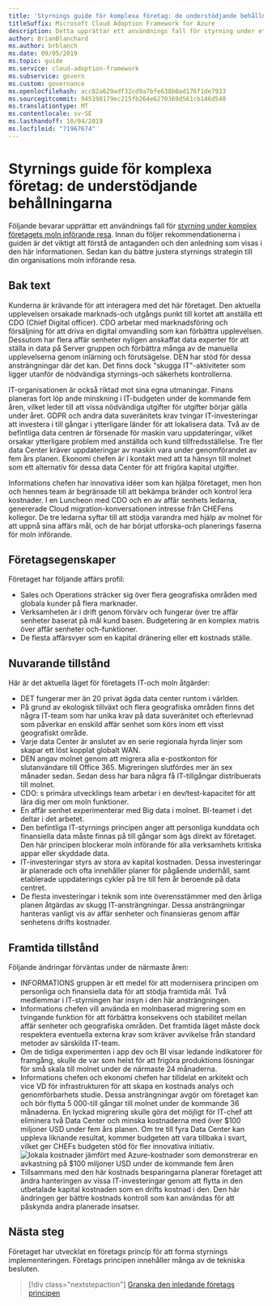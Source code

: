 ```yaml
---
title: 'Styrnings guide för komplexa företag: de understödjande behållningarna'
titleSuffix: Microsoft Cloud Adoption Framework for Azure
description: Detta upprättar ett användnings fall för styrning under ett komplext företags moln införande resa.
author: BrianBlanchard
ms.author: brblanch
ms.date: 09/05/2019
ms.topic: guide
ms.service: cloud-adoption-framework
ms.subservice: govern
ms.custom: governance
ms.openlocfilehash: acc82a629adf32cd9a7bfe638b0ad176f1de7933
ms.sourcegitcommit: 945198179ec215fb264e6270369d561cb146d548
ms.translationtype: MT
ms.contentlocale: sv-SE
ms.lasthandoff: 10/04/2019
ms.locfileid: "71967674"
---
```

# <a name="governance-guide-for-complex-enterprises-the-supporting-narrative"></a>Styrnings guide för komplexa företag: de understödjande behållningarna

Följande bevarar upprättar ett användnings fall för [styrning under komplex företagets moln införande resa](./index.md). Innan du följer rekommendationerna i guiden är det viktigt att förstå de antaganden och den anledning som visas i den här informationen. Sedan kan du bättre justera styrnings strategin till din organisations moln införande resa.

## <a name="back-story"></a>Bak text

Kunderna är krävande för att interagera med det här företaget. Den aktuella upplevelsen orsakade marknads-och utgångs punkt till kortet att anställa ett CDO (Chief Digital officer). CDO arbetar med marknadsföring och försäljning för att driva en digital omvandling som kan förbättra upplevelsen. Dessutom har flera affär senheter nyligen anskaffat data experter för att ställa in data på Server gruppen och förbättra många av de manuella upplevelserna genom inlärning och förutsägelse. DEN har stöd för dessa ansträngningar där det kan. Det finns dock "skugga IT"-aktiviteter som ligger utanför de nödvändiga styrnings-och säkerhets kontrollerna.

IT-organisationen är också riktad mot sina egna utmaningar. Finans planeras fort löp ande minskning i IT-budgeten under de kommande fem åren, vilket leder till att vissa nödvändiga utgifter för utgifter börjar gälla under året. GDPR och andra data suveränitets krav tvingar IT-investeringar att investera i till gångar i ytterligare länder för att lokalisera data. Två av de befintliga data centren är försenade för maskin varu uppdateringar, vilket orsakar ytterligare problem med anställda och kund tillfredsställelse. Tre fler data Center kräver uppdateringar av maskin vara under genomförandet av fem års planen. Ekonomi chefen är i kontakt med att ta hänsyn till molnet som ett alternativ för dessa data Center för att frigöra kapital utgifter.

Informations chefen har innovativa idéer som kan hjälpa företaget, men hon och hennes team är begränsade till att bekämpa bränder och kontrol lera kostnader. I en Luncheon med CDO och en av affär senhets ledarna, genererade Cloud migration-konversationen intresse från CHEFens kollegor. De tre ledarna syftar till att stödja varandra med hjälp av molnet för att uppnå sina affärs mål, och de har börjat utforska-och planerings faserna för moln införande.

## <a name="business-characteristics"></a>Företagsegenskaper

Företaget har följande affärs profil:

- Sales och Operations sträcker sig över flera geografiska områden med globala kunder på flera marknader.
- Verksamheten är i drift genom förvärv och fungerar över tre affär senheter baserat på mål kund basen. Budgetering är en komplex matris över affär senheter och-funktioner.
- De flesta affärsvyer som en kapital dränering eller ett kostnads ställe.

## <a name="current-state"></a>Nuvarande tillstånd

Här är det aktuella läget för företagets IT-och moln åtgärder:

- DET fungerar mer än 20 privat ägda data center runtom i världen.
- På grund av ekologisk tillväxt och flera geografiska områden finns det några IT-team som har unika krav på data suveränitet och efterlevnad som påverkar en enskild affär senhet som körs inom ett visst geografiskt område.
- Varje data Center är anslutet av en serie regionala hyrda linjer som skapar ett löst kopplat globalt WAN.
- DEN angav molnet genom att migrera alla e-postkonton för slutanvändare till Office 365. Migreringen slutfördes mer än sex månader sedan. Sedan dess har bara några få IT-tillgångar distribuerats till molnet.
- CDO: s primära utvecklings team arbetar i en dev/test-kapacitet för att lära dig mer om moln funktioner.
- En affär senhet experimenterar med Big data i molnet. BI-teamet i det deltar i det arbetet.
- Den befintliga IT-styrnings principen anger att personliga kunddata och finansiella data måste finnas på till gångar som ägs direkt av företaget. Den här principen blockerar moln införande för alla verksamhets kritiska appar eller skyddade data.
- IT-investeringar styrs av stora av kapital kostnaden. Dessa investeringar är planerade och ofta innehåller planer för pågående underhåll, samt etablerade uppdaterings cykler på tre till fem år beroende på data centret.
- De flesta investeringar i teknik som inte överensstämmer med den årliga planen åtgärdas av skugg IT-ansträngningar. Dessa ansträngningar hanteras vanligt vis av affär senheter och finansieras genom affär senhetens drifts kostnader.

## <a name="future-state"></a>Framtida tillstånd

Följande ändringar förväntas under de närmaste åren:

- INFORMATIONS gruppen är ett medel för att modernisera principen om personliga och finansiella data för att stödja framtida mål. Två medlemmar i IT-styrningen har insyn i den här ansträngningen.
- Informations chefen vill använda en molnbaserad migrering som en tvingande funktion för att förbättra konsekvens och stabilitet mellan affär senheter och geografiska områden. Det framtida läget måste dock respektera eventuella externa krav som kräver avvikelse från standard metoder av särskilda IT-team.
- Om de tidiga experimenten i app dev och BI visar ledande indikatorer för framgång, skulle de var som helst för att frigöra produktions lösningar för små skala till molnet under de närmaste 24 månaderna.
- Informations chefen och ekonomi chefen har tilldelat en arkitekt och vice VD för infrastrukturen för att skapa en kostnads analys och genomförbarhets studie. Dessa ansträngningar avgör om företaget kan och bör flytta 5 000-till gångar till molnet under de kommande 36 månaderna. En lyckad migrering skulle göra det möjligt för IT-chef att eliminera två Data Center och minska kostnaderna med över $100 miljoner USD under fem års planen. Om tre till fyra Data Center kan uppleva liknande resultat, kommer budgeten att vara tillbaka i svart, vilket ger CHEFs budgeten stöd för fler innovativa initiativ.
    ![lokala kostnader jämfört med Azure-kostnader som demonstrerar en avkastning på $100 miljoner USD under de kommande fem åren](../../../_images/govern/calculator-enterprise.png)
- Tillsammans med den här kostnads besparingarna planerar företaget att ändra hanteringen av vissa IT-investeringar genom att flytta in den utbetalade kapital kostnaden som en drifts kostnad i den. Den här ändringen ger bättre kostnads kontroll som kan användas för att påskynda andra planerade insatser.

## <a name="next-steps"></a>Nästa steg

Företaget har utvecklat en företags princip för att forma styrnings implementeringen. Företags principen innehåller många av de tekniska besluten.

> [!div class="nextstepaction"]
> [Granska den inledande företags principen](./initial-corporate-policy.md)
